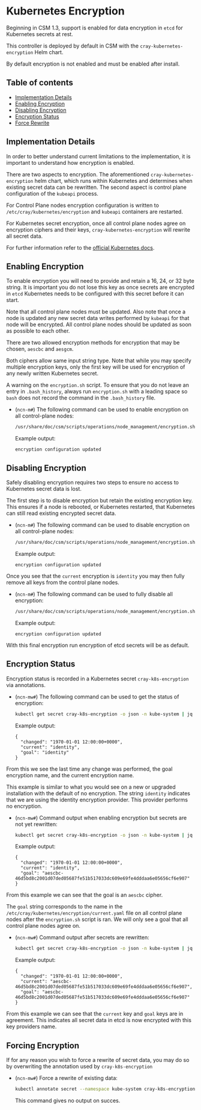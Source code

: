 # Kubernetes Encryption

Beginning in CSM 1.3, support is enabled for data encryption in `etcd` for Kubernetes secrets at rest.

This controller is deployed by default in CSM with the `cray-kubernetes-encryption` Helm chart.

By default encryption is not enabled and must be enabled after install.

## Table of contents

* [Implementation Details](#implementation-details)
* [Enabling Encryption](#enabling-encrypion)
* [Disabling Encryption](#disabling-encryption)
* [Encryption Status](#encryption-status)
* [Force Rewrite](#force-rewrite)

## Implementation Details

In order to better understand current limitations to the implementation, it is important to understand how encryption is enabled.

There are two aspects to encryption. The aforementioned `cray-kubernetes-encryption` helm chart, which runs within Kubernetes and determines when existing secret data can be rewritten. The second aspect is control plane configuration of the `kubeapi` process.

For Control Plane nodes encryption configuration is written to `/etc/cray/kubernetes/encryption` and `kubeapi` containers are restarted.

For Kubernetes secret encryption, once all control plane nodes agree on encryption ciphers and their keys, `cray-kubernetes-encryption` will rewrite all secret data.

For further information refer to the [official Kubernetes docs](https://kubernetes.io/docs/tasks/administer-cluster/encrypt-data/).

## Enabling Encryption

To enable encryption you will need to provide and retain a 16, 24, or 32 byte string. It is important you do not lose this key as once secrets are encrypted in `etcd` Kubernetes needs to be configured with this secret before it can start.

Note that all control plane nodes must be updated. Also note that once a node is updated any new secret data writes performed by `kubeapi` for that node will be encrypted. All control plane nodes should be updated as soon as possible to each other.

There are two allowed encryption methods for encryption that may be chosen, `aescbc` and `aesgcm`.

Both ciphers allow same input string type. Note that while you may specify multiple encryption keys, only the first key will be used for encryption of any newly written Kubernetes secret.

A warning on the `encryption.sh` script. To ensure that you do not leave an entry in `.bash_history`, always run `encryption.sh` with a leading space so `bash` does not record the command in the `.bash_history` file.

* (`ncn-m#`) The following command can be used to enable encryption on all control-plane nodes:

    ```bash
    /usr/share/doc/csm/scripts/operations/node_management/encryption.sh --enable --aescbc KEYVALUE
    ```

    Example output:

    ```text
    encryption configuration updated
    ```

## Disabling Encryption

Safely disabling encryption requires two steps to ensure no access to Kubernetes secret data is lost.

The first step is to disable encryption but retain the existing encryption key. This ensures if a node is rebooted, or Kubernetes restarted, that Kubernetes can still read existing encrypted secret data.

* (`ncn-m#`) The following command can be used to disable encryption on all control-plane nodes:

    ```bash
    /usr/share/doc/csm/scripts/operations/node_management/encryption.sh --disable --aescbc KEYVALUE
    ```

    Example output:

    ```text
    encryption configuration updated
    ```

Once you see that the `current` encryption is `identity` you may then fully remove all keys from the control plane nodes.

* (`ncn-m#`) The following command can be used to fully disable all encryption:

    ```bash
    /usr/share/doc/csm/scripts/operations/node_management/encryption.sh --disable
    ```

    Example output:

    ```text
    encryption configuration updated
    ```

With this final encryption run encryption of etcd secrets will be as default.

## Encryption Status

Encryption status is recorded in a Kubernetes secret `cray-k8s-encryption` via annotations.

* (`ncn-mw#`) The following command can be used to get the status of encryption:

    ```bash
    kubectl get secret cray-k8s-encryption -o json -n kube-system | jq ".metadata.annotations | {changed, current, goal}"
    ```

    Example output:

    ```text
    {
      "changed": "1970-01-01 12:00:00+0000",
      "current": "identity",
      "goal": "identity"
    }
    ```

From this we see the last time any change was performed, the goal encryption name, and the current encryption name.

This example is similar to what you would see on a new or upgraded installation with the default of no encryption. The string `identity` indicates that we are using the identity encryption provider. This provider performs no encryption.

* (`ncn-mw#`) Command output when enabling encryption but secrets are not yet rewritten:

    ```bash
    kubectl get secret cray-k8s-encryption -o json -n kube-system | jq ".metadata.annotations | {changed, current, goal}"
    ```

    Example output:

    ```text
    {
      "changed": "1970-01-01 12:00:00+0000",
      "current": "identity",
      "goal": "aescbc-46d5bd8c2001d07ded05687fe51b517033dc609e69fe4dddaa6e05656cf6e907"
    }
    ```

From this example we can see that the goal is an `aescbc` cipher.

The `goal` string corresponds to the name in the `/etc/cray/kubernetes/encryption/current.yaml` file on all control plane nodes after the `encryption.sh` script is ran.
We will only see a goal that all control plane nodes agree on.

* (`ncn-mw#`) Command output after secrets are rewritten:

    ```bash
    kubectl get secret cray-k8s-encryption -o json -n kube-system | jq ".metadata.annotations | {changed, current, goal}"
    ```

    Example output:

    ```text
    {
      "changed": "1970-01-01 12:00:00+0000",
      "current": "aescbc-46d5bd8c2001d07ded05687fe51b517033dc609e69fe4dddaa6e05656cf6e907",
      "goal": "aescbc-46d5bd8c2001d07ded05687fe51b517033dc609e69fe4dddaa6e05656cf6e907"
    }
    ```

From this example we can see that the `current` key and `goal` keys are in agreement. This indicates all secret data in etcd is now encrypted with this key providers name.

## Forcing Encryption

If for any reason you wish to force a rewrite of secret data, you may do so by overwriting the annotation used by `cray-k8s-encryption`

* (`ncn-mw#`) Force a rewrite of existing data:

    ```bash
    kubectl annotate secret --namespace kube-system cray-k8s-encryption current=rewrite --overwrite
    ```

    This command gives no output on succes.
